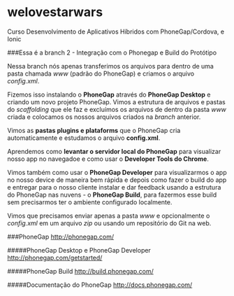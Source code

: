 # welovestarwars
Curso Desenvolvimento de Aplicativos Híbridos com PhoneGap/Cordova, e Ionic

###Essa é a branch 2 - Integração com o Phonegap e Build do Protótipo

Nessa branch nós apenas transferimos os arquivos para dentro de uma pasta chamada _www_ (padrão do PhoneGap) e criamos o arquivo _config.xml_.

Fizemos isso instalando o **PhoneGap** através do **PhoneGap Desktop** e criando um novo projeto PhoneGap. Vimos a estrutura de arquivos e pastas do _scaffolding_ que ele faz e excluímos os arquivos de dentro da pasta _www_ criada e colocamos os nossos arquivos criados na _branch_ anterior.

Vimos as **pastas plugins e plataforms** que o PhoneGap cria automaticamente e estudamos o arquivo **config.xml**.

Aprendemos como **levantar o servidor local do PhoneGap** para visualizar nosso app no navegadoe e como usar o **Developer Tools do Chrome**.

Vimos também como usar o **PhoneGap Developer** para visualizarmos o app no nosso device de maneira bem rápida e depois como fazer o build do app e entregar para o nosso cliente instalar e dar feedback usando a estrutura do PhoneGap nas nuvens - o **PhoneGap Build**, para fazermos esse build sem precisarmos ter o ambiente configurado localmente.

Vimos que precisamos enviar apenas a pasta _www_ e opcionalmente o _config.xml_ em um arquivo _zip_ ou usando um repositório do Git na web.

###PhoneGap
http://phonegap.com/

#####PhoneGap Desktop e PhoneGap Developer
http://phonegap.com/getstarted/

#####PhoneGap Build
http://build.phonegap.com/

#####Documentação do PhoneGap
http://docs.phonegap.com/

